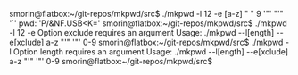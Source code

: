 

smorin@flatbox:~/git-repos/mkpwd/src$ ./mkpwd -l 12 -e [a-z] " " 9 '"' "'" '`'
pwd: 'P/&NF.USB<K='
smorin@flatbox:~/git-repos/mkpwd/src$ ./mkpwd -l 12 -e
Option exclude requires an argument
Usage: ./mkpwd --l[ength]  --e[xclude] a-z "'" '"' 0-9
smorin@flatbox:~/git-repos/mkpwd/src$ ./mkpwd -l
Option length requires an argument
Usage: ./mkpwd --l[ength]  --e[xclude] a-z "'" '"' 0-9
smorin@flatbox:~/git-repos/mkpwd/src$

